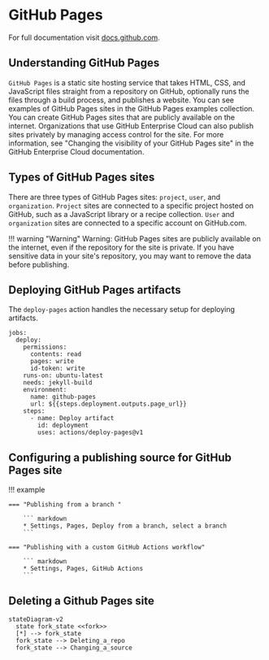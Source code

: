 # GitHub Pages

For full documentation visit [docs.github.com](https://docs.github.com/en).

## Understanding GitHub Pages

`GitHub Pages` is a static site hosting service that takes HTML, CSS, and JavaScript files straight from a repository on GitHub, optionally runs the files through a build process, and publishes a website. You can see examples of GitHub Pages sites in the GitHub Pages examples collection. You can create GitHub Pages sites that are publicly available on the internet. Organizations that use GitHub Enterprise Cloud can also publish sites privately by managing access control for the site. For more information, see "Changing the visibility of your GitHub Pages site" in the GitHub Enterprise Cloud documentation.

## Types of GitHub Pages sites

There are three types of GitHub Pages sites: `project`, `user`, and `organization`. `Project` sites are connected to a specific project hosted on GitHub, such as a JavaScript library or a recipe collection. `User` and `organization` sites are connected to a specific account on GitHub.com.

!!! warning "Warning"
    Warning: GitHub Pages sites are publicly available on the internet, even if the repository for the site is private. If you have sensitive data in your site's repository, you may want to remove the data before publishing.

## Deploying GitHub Pages artifacts

The `deploy-pages` action handles the necessary setup for deploying artifacts.

```
jobs:
  deploy:
    permissions:
      contents: read
      pages: write
      id-token: write
    runs-on: ubuntu-latest
    needs: jekyll-build
    environment:
      name: github-pages
      url: ${{steps.deployment.outputs.page_url}}
    steps:
      - name: Deploy artifact
        id: deployment
        uses: actions/deploy-pages@v1
```

## Configuring a publishing source for GitHub Pages site

!!! example

    === "Publishing from a branch "
        
        ``` markdown
        * Settings, Pages, Deploy from a branch, select a branch
        ```

    === "Publishing with a custom GitHub Actions workflow"

        ``` markdown
        * Settings, Pages, GitHub Actions
        ```

## Deleting a Github Pages site

``` mermaid
stateDiagram-v2
  state fork_state <<fork>>
  [*] --> fork_state
  fork_state --> Deleting_a_repo
  fork_state --> Changing_a_source
```